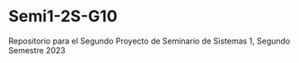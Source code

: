 # Semi1-2S-G10
Repositorio para el Segundo Proyecto de Seminario de Sistemas 1, Segundo Semestre 2023

